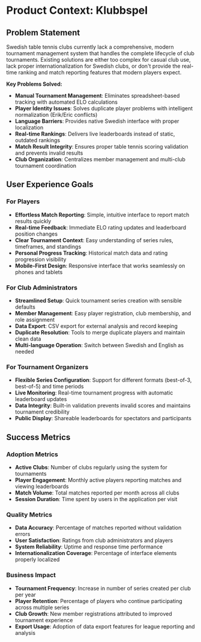 # Product Context: Klubbspel

## Problem Statement
Swedish table tennis clubs currently lack a comprehensive, modern tournament management system that handles the complete lifecycle of club tournaments. Existing solutions are either too complex for casual club use, lack proper internationalization for Swedish clubs, or don't provide the real-time ranking and match reporting features that modern players expect. 

**Key Problems Solved:**
- **Manual Tournament Management**: Eliminates spreadsheet-based tracking with automated ELO calculations
- **Player Identity Issues**: Solves duplicate player problems with intelligent normalization (Erik/Eric conflicts)
- **Language Barriers**: Provides native Swedish interface with proper localization
- **Real-time Rankings**: Delivers live leaderboards instead of static, outdated rankings
- **Match Result Integrity**: Ensures proper table tennis scoring validation and prevents invalid results
- **Club Organization**: Centralizes member management and multi-club tournament coordination

## User Experience Goals

### For Players
- **Effortless Match Reporting**: Simple, intuitive interface to report match results quickly
- **Real-time Feedback**: Immediate ELO rating updates and leaderboard position changes
- **Clear Tournament Context**: Easy understanding of series rules, timeframes, and standings
- **Personal Progress Tracking**: Historical match data and rating progression visibility
- **Mobile-First Design**: Responsive interface that works seamlessly on phones and tablets

### For Club Administrators
- **Streamlined Setup**: Quick tournament series creation with sensible defaults
- **Member Management**: Easy player registration, club membership, and role assignment
- **Data Export**: CSV export for external analysis and record keeping
- **Duplicate Resolution**: Tools to merge duplicate players and maintain clean data
- **Multi-language Operation**: Switch between Swedish and English as needed

### For Tournament Organizers
- **Flexible Series Configuration**: Support for different formats (best-of-3, best-of-5) and time periods
- **Live Monitoring**: Real-time tournament progress with automatic leaderboard updates
- **Data Integrity**: Built-in validation prevents invalid scores and maintains tournament credibility
- **Public Display**: Shareable leaderboards for spectators and participants

## Success Metrics

### Adoption Metrics
- **Active Clubs**: Number of clubs regularly using the system for tournaments
- **Player Engagement**: Monthly active players reporting matches and viewing leaderboards
- **Match Volume**: Total matches reported per month across all clubs
- **Session Duration**: Time spent by users in the application per visit

### Quality Metrics
- **Data Accuracy**: Percentage of matches reported without validation errors
- **User Satisfaction**: Ratings from club administrators and players
- **System Reliability**: Uptime and response time performance
- **Internationalization Coverage**: Percentage of interface elements properly localized

### Business Impact
- **Tournament Frequency**: Increase in number of series created per club per year
- **Player Retention**: Percentage of players who continue participating across multiple series
- **Club Growth**: New member registrations attributed to improved tournament experience
- **Export Usage**: Adoption of data export features for league reporting and analysis